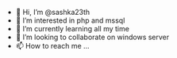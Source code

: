 - 👋 Hi, I’m @sashka23th
- 👀 I’m interested in php and mssql
- 🌱 I’m currently learning all my time
- 💞️ I’m looking to collaborate on windows server
- 📫 How to reach me ...

<!---
sashka23th/sashka23th is a ✨ special ✨ repository because its `README.md` (this file) appears on your GitHub profile.
You can click the Preview link to take a look at your changes.
--->
